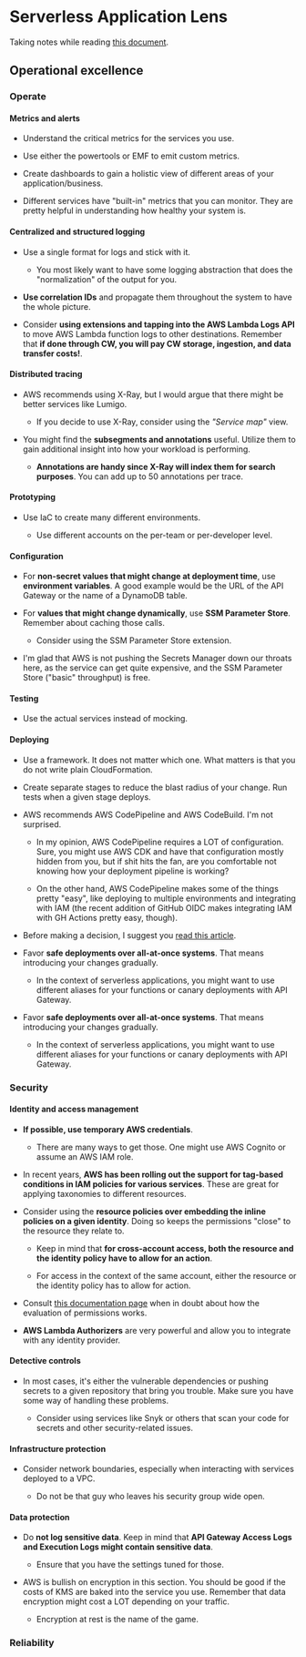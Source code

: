 # Serverless Application Lens

Taking notes while reading [this document](https://docs.aws.amazon.com/wellarchitected/latest/serverless-applications-lens/the-pillars-of-the-well-architected-framework.html).

## Operational excellence

### Operate

#### Metrics and alerts

- Understand the critical metrics for the services you use.

- Use either the powertools or EMF to emit custom metrics.

- Create dashboards to gain a holistic view of different areas of your application/business.

- Different services have "built-in" metrics that you can monitor. They are pretty helpful in understanding how healthy your system is.

#### Centralized and structured logging

- Use a single format for logs and stick with it.

  - You most likely want to have some logging abstraction that does the "normalization" of the output for you.

- **Use correlation IDs** and propagate them throughout the system to have the whole picture.

- Consider **using extensions and tapping into the AWS Lambda Logs API** to move AWS Lambda function logs to other destinations. Remember that **if done through CW, you will pay CW storage, ingestion, and data transfer costs!**.

#### Distributed tracing

- AWS recommends using X-Ray, but I would argue that there might be better services like Lumigo.

  - If you decide to use X-Ray, consider using the _"Service map"_ view.

- You might find the **subsegments and annotations** useful. Utilize them to gain additional insight into how your workload is performing.

  - **Annotations are handy since X-Ray will index them for search purposes**. You can add up to 50 annotations per trace.

#### Prototyping

- Use IaC to create many different environments.

  - Use different accounts on the per-team or per-developer level.

#### Configuration

- For **non-secret values that might change at deployment time**, use **environment variables**. A good example would be the URL of the API Gateway or the name of a DynamoDB table.

- For **values that might change dynamically**, use **SSM Parameter Store**. Remember about caching those calls.

  - Consider using the SSM Parameter Store extension.

- I'm glad that AWS is not pushing the Secrets Manager down our throats here, as the service can get quite expensive, and the SSM Parameter Store ("basic" throughput) is free.

#### Testing

- Use the actual services instead of mocking.

#### Deploying

- Use a framework. It does not matter which one. What matters is that you do not write plain CloudFormation.

- Create separate stages to reduce the blast radius of your change. Run tests when a given stage deploys.

- AWS recommends AWS CodePipeline and AWS CodeBuild. I'm not surprised.

  - In my opinion, AWS CodePipeline requires a LOT of configuration. Sure, you might use AWS CDK and have that configuration mostly hidden from you, but if shit hits the fan, are you comfortable not knowing how your deployment pipeline is working?

  - On the other hand, AWS CodePipeline makes some of the things pretty "easy", like deploying to multiple environments and integrating with IAM (the recent addition of GitHub OIDC makes integrating IAM with GH Actions pretty easy, though).

- Before making a decision, I suggest you [read this article](https://serverlessfirst.com/switch-codepipeline-to-github-actions/).

- Favor **safe deployments over all-at-once systems**. That means introducing your changes gradually.

  - In the context of serverless applications, you might want to use different aliases for your functions or canary deployments with API Gateway.

- Favor **safe deployments over all-at-once systems**. That means introducing your changes gradually.

  - In the context of serverless applications, you might want to use different aliases for your functions or canary deployments with API Gateway.

### Security

#### Identity and access management

- **If possible, use temporary AWS credentials**.

  - There are many ways to get those. One might use AWS Cognito or assume an AWS IAM role.

- In recent years, **AWS has been rolling out the support for tag-based conditions in IAM policies for various services**. These are great for applying taxonomies to different resources.

- Consider using the **resource policies over embedding the inline policies on a given identity**. Doing so keeps the permissions "close" to the resource they relate to.

  - Keep in mind that **for cross-account access, both the resource and the identity policy have to allow for an action**.

  - For access in the context of the same account, either the resource or the identity policy has to allow for action.

- Consult [this documentation page](https://docs.aws.amazon.com/IAM/latest/UserGuide/reference_policies_evaluation-logic.html) when in doubt about how the evaluation of permissions works.

- **AWS Lambda Authorizers** are very powerful and allow you to integrate with any identity provider.

#### Detective controls

- In most cases, it's either the vulnerable dependencies or pushing secrets to a given repository that bring you trouble. Make sure you have some way of handling these problems.

  - Consider using services like Snyk or others that scan your code for secrets and other security-related issues.

#### Infrastructure protection

- Consider network boundaries, especially when interacting with services deployed to a VPC.

  - Do not be that guy who leaves his security group wide open.

#### Data protection

- Do **not log sensitive data**. Keep in mind that **API Gateway Access Logs and Execution Logs might contain sensitive data**.

  - Ensure that you have the settings tuned for those.

- AWS is bullish on encryption in this section. You should be good if the costs of KMS are baked into the service you use. Remember that data encryption might cost a LOT depending on your traffic.

  - Encryption at rest is the name of the game.

### Reliability
